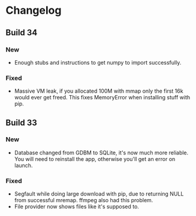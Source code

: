 # Changelog

## Build 34
### New
- Enough stubs and instructions to get numpy to import successfully.
### Fixed
- Massive VM leak, if you allocated 100M with mmap only the first 16k would ever get freed. This fixes MemoryError when installing stuff with pip.

## Build 33
### New
- Database changed from GDBM to SQLite, it's now much more reliable. You will need to reinstall the app, otherwise you'll get an error on launch.
### Fixed
- Segfault while doing large download with pip, due to returning NULL from successful mremap. ffmpeg also had this problem.
- File provider now shows files like it's supposed to.

